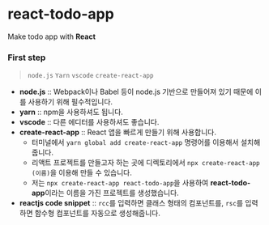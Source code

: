 # react-todo-app

Make todo app with **React**

### First step

>  `node.js`  `Yarn`  `vscode` `create-react-app`

* **node.js** :: Webpack이나 Babel 등이 node.js 기반으로 만들어져 있기 때문에 이를 사용하기 위해 필수적입니다. 
* **yarn** :: npm을 사용하셔도 됩니다.
* **vscode** :: 다른 에디터를 사용하셔도 좋습니다. 
* **create-react-app** :: React 앱을 빠르게 만들기 위해 사용합니다.
  * 터미널에서 `yarn global add create-react-app` 명령어를 이용해서 설치해줍니다.
  * 리액트 프로젝트를 만들고자 하는 곳에 디렉토리에서 `npx create-react-app (이름)`을 이용해 만들 수 있습니다.
  * 저는 `npx create-react-app react-todo-app`을 사용하여 **react-todo-app**이라는 이름을 가진 프로젝트를 생성했습니다.
* **reactjs code snippet** :: `rcc`를 입력하면 클래스 형태의 컴포넌트를, `rsc`를 입력하면 함수형 컴포넌트를 자동으로 생성해줍니다.











